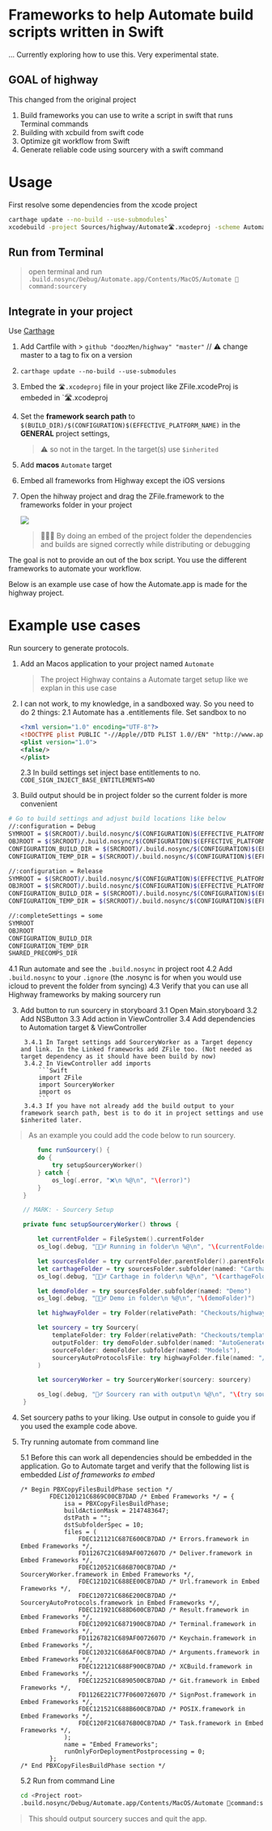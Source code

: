 # Frameworks to help Automate build scripts written in Swift

... Currently exploring how to use this. Very experimental state.

## GOAL of highway

This changed from the original project

1. Build frameworks you can use to write a script in swift that runs Terminal commands
2. Building with xcbuild from swift code
3. Optimize git workflow from Swift
4. Generate reliable code using sourcery with a swift command

# Usage

First resolve some dependencies from the xcode project

```bash
carthage update --no-build --use-submodules`
xcodebuild -project Sources/highway/Automate🛣.xcodeproj -scheme AutomateHighway

```

## Run from Terminal

> open terminal and run `.build.nosync/Debug/Automate.app/Contents/MacOS/Automate 🤖command:sourcery`

## Integrate in your project

Use [Carthage](https://www.github.com/Carthage/Carthage)

1. Add Cartfile with > `github "doozMen/highway" "master"` // ⚠️ change master to a tag to fix on a version
2. `carthage update --no-build --use-submodules`
3. Embed the  `🛣.xcodeproj` file in your project like ZFile.xcodeProj is embeded in `🛣.xcodeproj
4. Set the **framework search path** to `$(BUILD_DIR)/$(CONFIGURATION)$(EFFECTIVE_PLATFORM_NAME)` in the **GENERAL** project settings,

    > ⚠️ so not in the target. In the target(s) use `$inherited`
5. Add **macos** `Automate` target
6. Embed all frameworks from  Highway except the iOS versions
7. Open the hihway project and drag the ZFile.framework to the frameworks folder in your project

    ![](Assets/ZFileProjectLink.png)

    > 💁🏻‍♂️ By doing an embed of the project folder the dependencies and builds are signed correctly while distributing or debugging

The goal is not to provide an out of the box script. You use the different frameworks to automate your workflow.

Below is an example use case of how the Automate.app is made for the highway project.

# Example use cases

Run sourcery to generate protocols.

1. Add an Macos application to your project named `Automate`
    > The project Highway contains a Automate target setup like we explan in this use case

2.  I can not work, to my knowledge, in a sandboxed way. So you need to do 2 things:
    2.1 Automate has a .entitlements file. Set sandbox to no
    ```xml
    <?xml version="1.0" encoding="UTF-8"?>
    <!DOCTYPE plist PUBLIC "-//Apple//DTD PLIST 1.0//EN" "http://www.apple.com/DTDs/PropertyList-1.0.dtd">
    <plist version="1.0">
    <false/>
    </plist>
    ```
    2.3 In build settings set inject base entitlements to no. `CODE_SIGN_INJECT_BASE_ENTITLEMENTS=NO`
4. Build output should be in project folder so the current folder is more convenient
```bash
# Go to build settings and adjust build locations like below
//:configuration = Debug
SYMROOT = $(SRCROOT)/.build.nosync/$(CONFIGURATION)$(EFFECTIVE_PLATFORM_NAME)
OBJROOT = $(SRCROOT)/.build.nosync/$(CONFIGURATION)$(EFFECTIVE_PLATFORM_NAME)
CONFIGURATION_BUILD_DIR = $(SRCROOT)/.build.nosync/$(CONFIGURATION)$(EFFECTIVE_PLATFORM_NAME)
CONFIGURATION_TEMP_DIR = $(SRCROOT)/.build.nosync/$(CONFIGURATION)$(EFFECTIVE_PLATFORM_NAME)

//:configuration = Release
SYMROOT = $(SRCROOT)/.build.nosync/$(CONFIGURATION)$(EFFECTIVE_PLATFORM_NAME)
OBJROOT = $(SRCROOT)/.build.nosync/$(CONFIGURATION)$(EFFECTIVE_PLATFORM_NAME)
CONFIGURATION_BUILD_DIR = $(SRCROOT)/.build.nosync/$(CONFIGURATION)$(EFFECTIVE_PLATFORM_NAME)
CONFIGURATION_TEMP_DIR = $(SRCROOT)/.build.nosync/$(CONFIGURATION)$(EFFECTIVE_PLATFORM_NAME)

//:completeSettings = some
SYMROOT
OBJROOT
CONFIGURATION_BUILD_DIR
CONFIGURATION_TEMP_DIR
SHARED_PRECOMPS_DIR

```
4.1 Run automate and see the `.build.nosync` in project root
4.2 Add `.build.nosync` to your `.ignore` (the .nosync is for when you would use icloud to prevent the folder from syncing)
4.3 Verify that you can use all Highway frameworks by making sourcery run

3. Add button to run sourcery in storyboard
	3.1 Open Main.storyboard
	3.2 Add NSButton
	3.3 Add action in ViewController
	3.4 Add dependencies to Automation target & ViewController

		3.4.1 In Target settings add SourceryWorker as a Target depency and link. In the Linked frameworks add ZFile too. (Not needed as target dependency as it should have been build by now)
		3.4.2 In ViewController add imports
			```Swift
			import ZFile
			import SourceryWorker
			import os
			```
		3.4.3 If you have not already add the build output to your framework search path, best is to do it in project settings and use $inherited later.
> As an example you could add the code below to run sourcery.

```Swift
 		func runSourcery() {
        do {
            try setupSourceryWorker()
        } catch {
            os_log(.error, "❌\n %@\n", "\(error)")
        }
    }

    // MARK: - Sourcery Setup

    private func setupSourceryWorker() throws {

        let currentFolder = FileSystem().currentFolder
        os_log(.debug, "💁🏻‍♂️ Running in folder\n %@\n", "\(currentFolder)")

        let sourcesFolder = try currentFolder.parentFolder().parentFolder()
        let carthageFolder = try sourcesFolder.subfolder(named: "Carthage")
        os_log(.debug, "💁🏻‍♂️ Carthage in folder\n %@\n", "\(carthageFolder)")

        let demoFolder = try sourcesFolder.subfolder(named: "Demo")
        os_log(.debug, "💁🏻‍♂️ Demo in folder\n %@\n", "\(demoFolder)")

        let highwayFolder = try Folder(relativePath: "Checkouts/highway", to: carthageFolder)

        let sourcery = try Sourcery(
            templateFolder: try Folder(relativePath: "Checkouts/template-sourcery/Sources/stencil", to: carthageFolder),
            outputFolder: try demoFolder.subfolder(named: "AutoGeneratedCode"),
            sourceFolder: demoFolder.subfolder(named: "Models"),
            sourceryAutoProtocolsFile: try highwayFolder.file(named: "/Sources/🧙‍♂️/AutoProtocols/SourceryAutoProtocols.swift")
        )

        let sourceryWorker = try SourceryWorker(sourcery: sourcery)

        os_log(.debug, "🧙‍♂️ Sourcery ran with output\n %@\n", "\(try sourceryWorker.attempt().joined(separator: "\n"))")
    }
```
4. Set sourcery paths to your liking. Use output in console to guide you if you used the example code above.

5. Try running automate from command line

	5.1 Before this can work all dependencies should be embedded in the application. Go to Automate target and verify that the following list is embedded
	*List of frameworks to embed*
	```
	/* Begin PBXCopyFilesBuildPhase section */
			FDEC120121C6869C00CB7DAD /* Embed Frameworks */ = {
				isa = PBXCopyFilesBuildPhase;
				buildActionMask = 2147483647;
				dstPath = "";
				dstSubfolderSpec = 10;
				files = (
					FDEC121121C687E600CB7DAD /* Errors.framework in Embed Frameworks */,
					FD11267C21C689AF0072607D /* Deliver.framework in Embed Frameworks */,
					FDEC120521C686B700CB7DAD /* SourceryWorker.framework in Embed Frameworks */,
					FDEC121D21C688EE00CB7DAD /* Url.framework in Embed Frameworks */,
					FDEC120721C686E200CB7DAD /* SourceryAutoProtocols.framework in Embed Frameworks */,
					FDEC121921C688D600CB7DAD /* Result.framework in Embed Frameworks */,
					FDEC120921C6871900CB7DAD /* Terminal.framework in Embed Frameworks */,
					FD11267821C689AF0072607D /* Keychain.framework in Embed Frameworks */,
					FDEC120321C686AF00CB7DAD /* Arguments.framework in Embed Frameworks */,
					FDEC122121C688F900CB7DAD /* XCBuild.framework in Embed Frameworks */,
					FDEC122521C6890500CB7DAD /* Git.framework in Embed Frameworks */,
					FD1126E221C77F060072607D /* SignPost.framework in Embed Frameworks */,
					FDEC121521C688B600CB7DAD /* POSIX.framework in Embed Frameworks */,
					FDEC120F21C6876B00CB7DAD /* Task.framework in Embed Frameworks */,
				);
				name = "Embed Frameworks";
				runOnlyForDeploymentPostprocessing = 0;
			};
	/* End PBXCopyFilesBuildPhase section */
	```
	5.2 Run from command Line

	```bash
	cd <Project root>
	.build.nosync/Debug/Automate.app/Contents/MacOS/Automate 🤖command:sourcery
	```
> This should output sourcery succes and quit the app.
